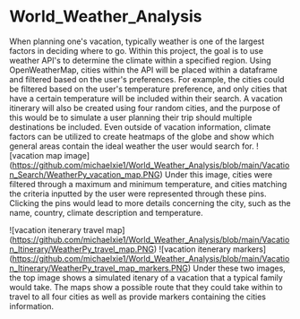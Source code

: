 # World_Weather_Analysis
When planning one's vacation, typically weather is one of the largest factors in deciding where to go. Within this project, the goal is to use weather API's to determine the climate within a specified region. Using OpenWeatherMap, cities within the API will be placed within a dataframe and filtered based on the user's preferences. For example, the cities could be filtered based on the user's temperature preference, and only cities that have a certain temperature will be included within their search. A vacation itinerary will also be created using four random cities, and the purpose of this would be to simulate a user planning their trip should multiple destinations be included. Even outside of vacation information, climate factors can be utilized to create heatmaps of the globe and show which general areas contain the ideal weather the user would search for. 
![vacation map image] (https://github.com/michaelxie1/World_Weather_Analysis/blob/main/Vacation_Search/WeatherPy_vacation_map.PNG)
Under this image, cities were filtered through a maximum and minimum temperature, and cities matching the criteria inputted by the user were represented through these pins. Clicking the pins would lead to more details concerning the city, such as the name, country, climate description and temperature.


![vacation itenerary travel map] (https://github.com/michaelxie1/World_Weather_Analysis/blob/main/Vacation_Itinerary/WeatherPy_travel_map.PNG)
![vacation itenerary markers] (https://github.com/michaelxie1/World_Weather_Analysis/blob/main/Vacation_Itinerary/WeatherPy_travel_map_markers.PNG)
Under these two images, the top image shows a simulated itenary of a vacation that a typical family would take. The maps show a possible route that they could take within to travel to all four cities as well as provide markers containing the cities information.
